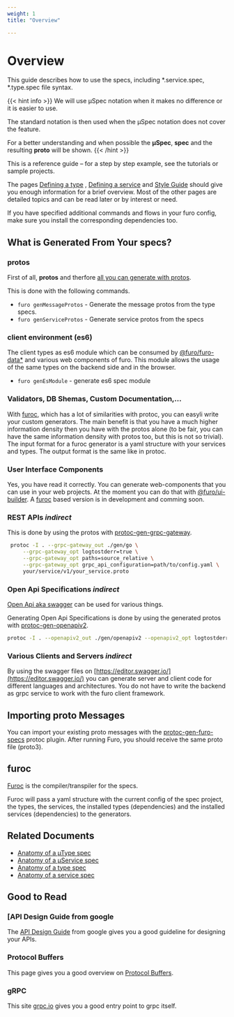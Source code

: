 ```yaml
---
weight: 1
title: "Overview"

---
```


# Overview

This guide describes how to use the specs, including *.service.spec, *.type.spec file syntax.

{{< hint info >}}
We will use µSpec notation when it makes no difference or it is easier to use.

The standard notation is then used when the µSpec notation does not cover the feature.

For a better understanding and when possible the **µSpec**, **spec** and the resulting **proto** will be shown.
{{< /hint >}}

This is a reference guide – for a step by step example, see the tutorials or sample projects.

The pages [Defining a type](/docs/overview/define_type/) , [Defining a service](/docs/overview/define_type/) and [Style Guide](/docs/overview/style_guide/) should give you enough information for a brief overview. 
Most of the other pages are detailed topics and can be read later or by interest or need.

If you have specified additional commands and flows in your furo config, make sure you install the corresponding dependencies too.


## What is Generated From Your specs?

### protos
First of all, **protos** and therfore [all you can generate with protos](https://developers.google.com/protocol-buffers/docs/proto3#whats_generated_from_your_proto).

This is done with the following commands.

- `furo genMessageProtos` - Generate the message protos from the type specs.
- `furo genServiceProtos` - Generate service protos from the specs

### client environment (es6)
The client types as es6 module which can be consumed by [@furo/furo-data*](https://components.furo.pro/?t=furo-data) and various web components of furo.
This module allows the usage of the same types on the backend side and in the browser.

- `furo genEsModule` - generate es6 spec module

### Validators, DB Shemas, Custom Documentation,...
With [furoc](https://github.com/theNorstroem/furoc), which has a lot of similarities with protoc, you can easyli write your 
custom generators. The main benefit is that you have a much higher information density then you have with the protos alone (to be fair, you can have the same information density with protos too, but this is not so trivial).
The input format for a furoc generator is a yaml structure with your services and types. The output format is the same like in protoc. 

### User Interface Components
Yes, you have read it correctly. You can generate web-components that you can use in your web projects. At the moment you can
do that with [@furo/ui-builder](https://github.com/theNorstroem/FuroBaseComponents/tree/master/packages/furo-ui-builder).
A [furoc](https://github.com/theNorstroem/furoc) based version is in development and comming soon.

### REST APIs *indirect*
This is done by using the protos with [protoc-gen-grpc-gateway](https://github.com/grpc-ecosystem/grpc-gateway).

```bash
 protoc -I . --grpc-gateway_out ./gen/go \
     --grpc-gateway_opt logtostderr=true \
     --grpc-gateway_opt paths=source_relative \
     --grpc-gateway_opt grpc_api_configuration=path/to/config.yaml \
     your/service/v1/your_service.proto
```

### Open Api Specifications *indirect*
[Open Api aka swagger](https://swagger.io/) can be used for various things.

Generating Open Api Specifications is done by using the generated protos with [protoc-gen-openapiv2](https://github.com/grpc-ecosystem/grpc-gateway).

```bash
protoc -I . --openapiv2_out ./gen/openapiv2 --openapiv2_opt logtostderr=true your/service/v1/your_service.proto
```

### Various Clients and Servers *indirect*
By using the swagger files on [https://editor.swagger.io/](https://editor.swagger.io/) you can generate server and client
code for different languages and architectures. You do not have to write the backend as grpc service to work with the furo client framework.


## Importing proto Messages
You can import your existing proto messages with the [protoc-gen-furo-specs](https://github.com/theNorstroem/protoc-gen-furo-specs) protoc plugin.
After running Furo, you should receive the same proto file (proto3).

## furoc
[Furoc](https://github.com/theNorstroem/furoc) is the compiler/transpiler for the specs.

Furoc will pass a yaml structure with the current config of the spec project, the types, the services, the installed types (dependencies) and the installed services (dependencies) to the generators.


## Related Documents

- [Anatomy of a µType spec](/docs/µSpecs/types/)
- [Anatomy of a µService spec](/docs/µSpecs/services/)
- [Anatomy of a type spec](/docs/specs/types/)
- [Anatomy of a service spec](/docs/specs/services/)

## Good to Read

### [API Design Guide from google
The [API Design Guide](https://cloud.google.com/apis/design) from google gives you a good guideline for designing your APIs.

### Protocol Buffers
This page gives you a good overview on [Protocol Buffers](https://developers.google.com/protocol-buffers).

### gRPC
This site [grpc.io](https://grpc.io/) gives you a good entry point to grpc itself.